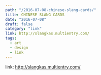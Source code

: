 ```yaml
---
path: "/2016-07-08-chinese-slang-cards/"
title: CHINESE SLANG CARDS
date: "2016-07-08"
draft: false
category: "link"
link: http://slangkas.multientry.com/
tags:
  - art
  - design
  - link
---
```


link: http://slangkas.multientry.com/
